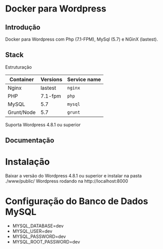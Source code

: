 # Docker para Wordpress

## Introdução

Docker para Wordpress com Php (7.1-FPM), MySql (5.7) e NGinX (lastest).

## Stack

Estruturação

| Container  | Versions   | Service name |
| ---------- | ---------- | ------------ |
| Nginx      | lastest    | `nginx`      |
| PHP        | 7.1-fpm    | `php`        |
| MySQL      | 5.7        | `mysql`      |
| Grunt/Node | 5.7        | `grunt`      |

Suporta Wordpress 4.8.1 ou superior

## Documentação

# Instalação

Baixar a versão do Wordpress 4.8.1 ou superior e instalar na pasta ./www/public/
Wordpress rodando na http://localhost:8000

# Configuração do Banco de Dados MySQL

- MYSQL_DATABASE=dev
- MYSQL_USER=dev
- MYSQL_PASSWORD=dev
- MYSQL_ROOT_PASSWORD=dev